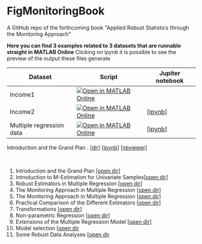 # FigMonitoringBook
A GitHub repo of the forthcoming book "Applied Robust Statistics through the Monitoring Approach"




**Here you can find 3 examples related to 3 datasets that are runnable straight in MATLAB Online**
Clicking on ipynb it is possible to see the preview of the output these files generate 


| Dataset    |  Script  | Jupiter notebook
|---|---|---|
| Income1 |[![Open in MATLAB Online](https://www.mathworks.com/images/responsive/global/open-in-matlab-online.svg)](https://matlab.mathworks.com/open/github/v1?repo=UniprJRC/FigMonitoringBook&file=/cap1/Income1main.m) |
| Income2  | [![Open in MATLAB Online](https://www.mathworks.com/images/responsive/global/open-in-matlab-online.svg)](https://matlab.mathworks.com/open/github/v1?repo=UniprJRC/FigMonitoringBook&file=/cap1/Income2main.m) | [[ipynb](/AnalysisByDataset/Income2.ipynb)] 
| Multiple regression data | [![Open in MATLAB Online](https://www.mathworks.com/images/responsive/global/open-in-matlab-online.svg)](https://matlab.mathworks.com/open/github/v1?repo=UniprJRC/FigMonitoringBook&file=/cap4/ARdata.m) | [[ipynb](/cap4/ARregression.ipynb)] 

Introduction and the Grand Plan .  [[dir](./cap1)] [[ipynb](./AnalysisByDataset/Income2.ipynb)] [[nbviewer](http://nbviewer.ipython.org/github.com/UniprJRC/FigMonitoringBook/blob/tree/master/AnalysisByDataset/Income2.ipynb)]

<br>


1. Introduction and the Grand Plan  [[open dir](/cap1/README.md)]  
2. Introduction to M-Estimation for Univariate Samples[[open dir](/cap2/README.md)]  
3. Robust Estimators in Multiple Regression  [[open dir](/cap3/README.md)]  
4. The Monitoring Approach in Multiple Regression [[open dir](/cap3/README.md)]  
4. The Monitoring Approach in Multiple Regression [[open dir](/cap4/README.md)]  
5.  Practical Comparison of the Different Estimators [[open dir](/cap5/README.md)]  
6.  Transformations  [[open dir](/cap6/README.md)]  
7.  Non-parametric Regression  [[open dir](/cap7/README.md)]  
8.   Extensions of the Multiple Regression Model   [[open dir](/cap8/README.md)]  
9.    Model selection    [[open dir](/cap9/README.md)
10.   Some Robust Data Analyses    [[open dir](/cap10/README.md)
 